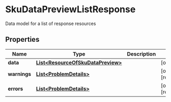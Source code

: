 

# SkuDataPreviewListResponse

Data model for a list of response resources

## Properties

Name | Type | Description | Notes
------------ | ------------- | ------------- | -------------
**data** | [**List&lt;ResourceOfSkuDataPreview&gt;**](ResourceOfSkuDataPreview.md) |  |  [optional]
**warnings** | [**List&lt;ProblemDetails&gt;**](ProblemDetails.md) |  |  [optional] [readonly]
**errors** | [**List&lt;ProblemDetails&gt;**](ProblemDetails.md) |  |  [optional] [readonly]



